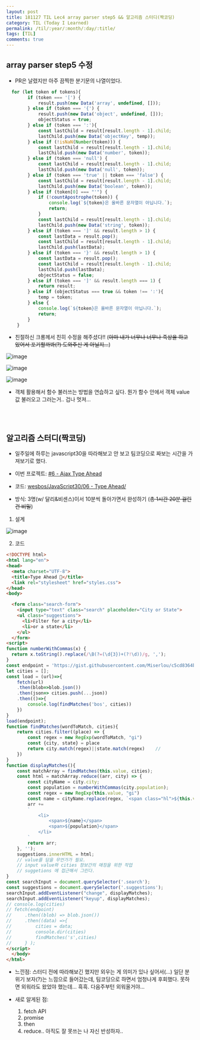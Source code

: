 ```yaml
---
layout: post
title: 181127 TIL Lec4 array parser step5 && 알고리즘 스터디(짝코딩)
category: TIL (Today I Learned)
permalink: /til/:year/:month/:day/:title/
tags: [TIL]
comments: true
---
```


## array parser step5 수정
- PR은 날렸지만 아주 끔찍한 분기문의 나열이었다.

```javascript
  for (let token of tokens){
        if (token === '[') {
            result.push(new Data('array', undefined, []));
        } else if (token === '{') {
            result.push(new Data('object', undefined, []));
            objectStatus = true;
        } else if (token === ':'){
            const lastChild = result[result.length - 1].child;
            lastChild.push(new Data('objectKey', temp));
        } else if (!isNaN(Number(token))) {
            const lastChild = result[result.length - 1].child;
            lastChild.push(new Data('number', token));
        } else if (token === 'null') {
            const lastChild = result[result.length - 1].child;
            lastChild.push(new Data('null', token));
        } else if (token === 'true' || token === 'false') {
            const lastChild = result[result.length - 1].child;
            lastChild.push(new Data('boolean', token));
        } else if (token[0] === "'") {
            if (!countApostrophe(token)) {
                console.log(`${token}은 올바른 문자열이 아닙니다.`);
                return;
            }
            const lastChild = result[result.length - 1].child;
            lastChild.push(new Data('string', token));
        } else if (token === ']' && result.length > 1) {
            const lastData = result.pop();
            const lastChild = result[result.length - 1].child;
            lastChild.push(lastData);
        } else if (token === '}' && result.length > 1) {
            const lastData = result.pop();
            const lastChild = result[result.length - 1].child;
            lastChild.push(lastData);
            objectStatus = false;
        } else if (token === ']' && result.length === 1) {
            return result;
        } else if (objectStatus === true && token !== ':'){
            temp = token;
        } else {
            console.log(`${token}은 올바른 문자열이 아닙니다.`);
            return;
        }
    } 
```

- 친절하신 크롱께서 친히 수정을 해주셨다!!
(~~아마 내가 너무나 너무나 죽상을 하고 있어서 포기할까봐(?) 도와주신 게 아닐지...~~)

![image](https://user-images.githubusercontent.com/40848630/49169432-12ff8f80-f37d-11e8-88fb-3efad8dd4e1d.png)


![image](https://user-images.githubusercontent.com/40848630/49169531-47734b80-f37d-11e8-891e-b6190cbd2fc1.png)

![image](https://user-images.githubusercontent.com/40848630/49169464-2874b980-f37d-11e8-9f07-904f3dd1d72f.png)

- 객체 활용해서 함수 불러쓰는 방법을 연습하고 싶다. 뭔가 함수 안에서 객체 value 값 불러오고 그러는거.. 겁나 멋져... 

<br><br>

## 알고리즘 스터디(짝코딩)
- 일주일에 하루는 javascript30을 따라해보고 안 보고 팀코딩으로 짜보는 시간을 가져보기로 했다. 

- 이번 프로젝트: [#6 - Ajax Type Ahead](https://courses.wesbos.com/account/access/5bf3c9d4451ee255183f0675/view/194130156)

- 코드: [wesbos/JavaScript30/06 - Type Ahead/](https://github.com/wesbos/JavaScript30/tree/master/06%20-%20Type%20Ahead)

- 방식: 3명(w/ 달리&비센스)이서 10분씩 돌아가면서 완성하기 (~~총 1시간 20분 걸린건 비밀~~)

1. 설계

![image](https://user-images.githubusercontent.com/40848630/49170027-8950c180-f37e-11e8-8491-c7095bf66206.png)

2. 코드

```html
<!DOCTYPE html>
<html lang="en">
<head>
  <meta charset="UTF-8">
  <title>Type Ahead 👀</title>
  <link rel="stylesheet" href="styles.css">
</head>
<body>

  <form class="search-form">
    <input type="text" class="search" placeholder="City or State">
    <ul class="suggestions">
      <li>Filter for a city</li>
      <li>or a state</li>
    </ul>
  </form>
<script>
function numberWithCommas(x) {
  return x.toString().replace(/\B(?=(\d{3})+(?!\d))/g, ',');
}
const endpoint = 'https://gist.githubusercontent.com/Miserlou/c5cd8364bf9b2420bb29/raw/2bf258763cdddd704f8ffd3ea9a3e81d25e2c6f6/cities.json';
let cities = [];
const load = (url)=>{
    fetch(url)
    .then(blob=>blob.json())
    .then(json=> cities.push(...json))
    .then(()=>{
        console.log(findMatches('bos', cities))
    })
}
load(endpoint);
function findMatches(wordToMatch, cities){
    return cities.filter((place) => {
        const regex = new RegExp(wordToMatch, "gi")
        const {city, state} = place 
        return city.match(regex)||state.match(regex)    //
    })
}
function displayMatches(){
    const matchArray = findMatches(this.value, cities);
    const html = matchArray.reduce((arr, city) => {
        const cityName = city.city;
        const population = numberWithCommas(city.population);
        const regex = new RegExp(this.value, "gi")
        const name = cityName.replace(regex, `<span class="hl">${this.value}</span>`);
        arr += 
        `
            <li>
                <span>${name}</span>
                <span>${population}</span>
            </li>
        `
        return arr;
    }, '');
    suggestions.innerHTML = html;
    // value를 담을 무언가가 필요.
    // input value와 cities 정보간의 매칭을 위한 작업
    // suggetions 에 접근해서 그린다.
}
const searchInput = document.querySelector('.search');
const suggestions = document.querySelector('.suggestions');
searchInput.addEventListener("change", displayMatches);
searchInput.addEventListener("keyup", displayMatches);
// console.log(cities)
// fetch(endpoint)
//     .then((blob) => blob.json())
//     .then((data) =>{
//         cities = data;
//         console.dir(cities)
//         findMatches('s',cities)
//     } );
</script>
  </body>
</html>
```

- 느낀점: 스터디 전에 따라해보긴 했지만 외우는 게 의미가 있나 싶어서(...) 일단 분위기 보자(?)는 느낌으로 들어갔는데, 팀코딩으로 하면서 엄청나게 후회했다. 못하면 외워라도 왔었야 했는데... 흑흑. 다음주부턴 외워올거야... 

- 새로 알게된 점: <br>
    1. fetch API
    2. promise
    3. then
    4. reduce.. 아직도 잘 못쓰는 나 자신 반성하자..  